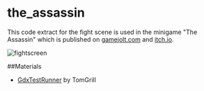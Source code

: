 # the_assassin
This code extract for the fight scene is used in the minigame "The Assassin" which is published on <a href="https://gamejolt.com/games/the_assassin/280607">gamejolt.com</a> and <a href="https://joedoe.itch.io/the-assassin">itch.io</a>.

![fightscreen](https://user-images.githubusercontent.com/26798159/45308658-45d67c00-b522-11e8-8aa0-2dc7f547bc92.png)

##Materials
- <a href="https://github.com/TomGrill/gdx-testing">GdxTestRunner</a> by TomGrill

